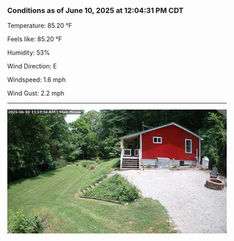 ### Conditions as of June 10, 2025 at 12:04:31 PM CDT 

Temperature: 85.20 &deg;F

Feels like: 85.20 &deg;F

Humidity: 53%

Wind Direction: E

Windspeed: 1.6 mph

Wind Gust: 2.2 mph

---

<img src="./images/latest.jpeg"/>

